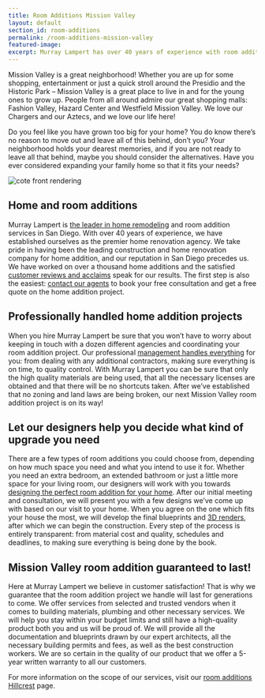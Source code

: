 ```yaml
---
title: Room Additions Mission Valley
layout: default
section_id: room-additions
permalink: /room-additions-mission-valley
featured-image:
excerpt: Murray Lampert has over 40 years of experience with room additions in Mission Valley, San Diego. Take your Mission Valley home addition to the next level with us.
---
```


Mission Valley is a great neighborhood! Whether you are up for some shopping, entertainment or just a quick stroll around the Presidio and the Historic Park – Mission Valley is a great place to live in and for the young ones to grow up. People from all around admire our great shopping malls: Fashion Valley, Hazard Center and Westfield Mission Valley. We love our Chargers and our Aztecs, and we love our life here!

Do you feel like you have grown too big for your home? You do know there’s no reason to move out and leave all of this behind, don’t you? Your neighborhood holds your dearest memories, and if you are not ready to leave all that behind, maybe you should consider the alternatives. Have you ever considered expanding your family home so that it fits your needs?

![cote front rendering](/uploads/cote-front-rendering.jpg)

## Home and room additions
Murray Lampert is <a href="http://murraylampert.com/murray-lampert-recognized-among-north-americas-best">the leader in home remodeling</a> and room addition services in San Diego. With over 40 years of experience, we have established ourselves as the premier home renovation agency. We take pride in having been the leading construction and home renovation company for home addition, and our reputation in San Diego precedes us. We have worked on over a thousand home additions and the satisfied <a href="http://murraylampert.com/testimonials/">customer reviews and acclaims</a> speak for our results. The first step is also the easiest: <a href="http://murraylampert.com/contact/">contact our agents</a> to book your free consultation and get a free quote on the home addition project.
## Professionally handled home addition projects
When you hire Murray Lampert be sure that you won’t have to worry about keeping in touch with a dozen different agencies and coordinating your room addition project. Our professional <a href="http://murraylampert.com/san-diego-room-additions/">management handles everything</a> for you: from dealing with any additional contractors, making sure everything is on time, to quality control. With Murray Lampert you can be sure that only the high quality materials are being used, that all the necessary licenses are obtained and that there will be no shortcuts taken. After we’ve established that no zoning and land laws are being broken, our next Mission Valley room addition project is on its way!
## Let our designers help you decide what kind of upgrade you need
There are a few types of room additions you could choose from, depending on how much space you need and what you intend to use it for. Whether you need an extra bedroom, an extended bathroom or just a little more space for your living room, our designers will work with you towards <a href="http://murraylampert.com/san-diego-home-design-serivces/">designing the perfect room addition for your home</a>. After our initial meeting and consultation, we will present you with a few designs we’ve come up with based on our visit to your home. When you agree on the one which fits your house the most, we will develop the final blueprints and <a href="http://murraylampert.com/3d-architectural-rendering-services/">3D renders</a>, after which we can begin the construction. Every step of the process is entirely transparent: from material cost and quality, schedules and deadlines, to making sure everything is being done by the book.
## Mission Valley room addition guaranteed to last!
Here at Murray Lampert we believe in customer satisfaction! That is why we guarantee that the room addition project we handle will last for generations to come. We offer services from selected and trusted vendors when it comes to building materials, plumbing and other necessary services. We will help you stay within your budget limits and still have a high-quality product both you and us will be proud of. We will provide all the documentation and blueprints drawn by our expert architects, all the necessary building permits and fees, as well as the best construction workers. We are so certain in the quality of our product that we offer a 5-year written warranty to all our customers.

For more information on the scope of our services, visit our <a href="http://murraylampert.com/home-additions-hillcrest">room additions Hillcrest</a> page.
